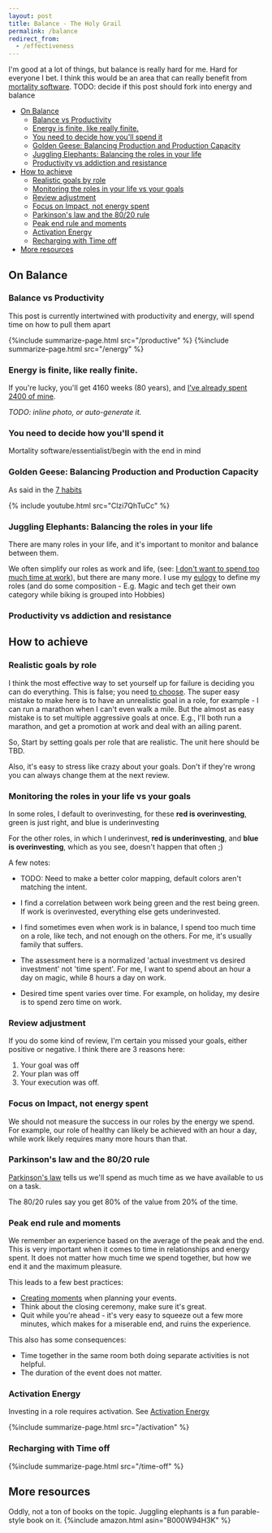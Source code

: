 ```yaml
---
layout: post
title: Balance - The Holy Grail
permalink: /balance
redirect_from:
  - /effectiveness
---
```


I'm good at a lot of things, but balance is really hard for me. Hard for everyone I bet. I think this would be an area that can really benefit from [mortality software](/mortality-software). TODO: decide if this post should fork into energy and balance

<!-- prettier-ignore-start -->
<!-- vim-markdown-toc-start -->

- [On Balance](#on-balance)
    - [Balance vs Productivity](#balance-vs-productivity)
    - [Energy is finite, like really finite.](#energy-is-finite-like-really-finite)
    - [You need to decide how you'll spend it](#you-need-to-decide-how-youll-spend-it)
    - [Golden Geese: Balancing Production and Production Capacity](#golden-geese-balancing-production-and-production-capacity)
    - [Juggling Elephants: Balancing the roles in your life](#juggling-elephants-balancing-the-roles-in-your-life)
    - [Productivity vs addiction and resistance](#productivity-vs-addiction-and-resistance)
- [How to achieve](#how-to-achieve)
    - [Realistic goals by role](#realistic-goals-by-role)
    - [Monitoring the roles in your life vs your goals](#monitoring-the-roles-in-your-life-vs-your-goals)
    - [Review adjustment](#review-adjustment)
    - [Focus on Impact, not energy spent](#focus-on-impact-not-energy-spent)
    - [Parkinson's law and the 80/20 rule](#parkinsons-law-and-the-8020-rule)
    - [Peak end rule and moments](#peak-end-rule-and-moments)
    - [Activation Energy](#activation-energy)
    - [Recharging with Time off](#recharging-with-time-off)
- [More resources](#more-resources)

<!-- vim-markdown-toc-end -->
<!-- prettier-ignore-end -->

<script type=module>
    import { defer, load_balance } from '/assets/js/index.js'
    defer(load_balance)
</script>

## On Balance

### Balance vs Productivity

This post is currently intertwined with productivity and energy, will spend time on how to pull them apart

{%include summarize-page.html src="/productive" %}
{%include summarize-page.html src="/energy" %}

### Energy is finite, like really finite.

If you're lucky, you'll get 4160 weeks (80 years), and [I've already spent 2400 of mine](/weeks).

_TODO: inline photo, or auto-generate it._

### You need to decide how you'll spend it

Mortality software/essentialist/begin with the end in mind

### Golden Geese: Balancing Production and Production Capacity

As said in the [7 habits](/7h)

{% include youtube.html src="Clzi7QhTuCc" %}

### Juggling Elephants: Balancing the roles in your life

There are many roles in your life, and it's important to monitor and balance between them.

We often simplify our roles as work and life, (see: [I don't want to spend too much time at work](/wlb)), but there are many more. I use my [eulogy](/eulogy) to define my roles (and do some composition - E.g. Magic and tech get their own category while biking is grouped into Hobbies)

### Productivity vs addiction and resistance

## How to achieve

### Realistic goals by role

I think the most effective way to set yourself up for failure is deciding you can do everything. This is false; you need [to choose](/essential). The super easy mistake to make here is to have an unrealistic goal in a role, for example - I can run a marathon when I can't even walk a mile. But the almost as easy mistake is to set multiple aggressive goals at once. E.g., I'll both run a marathon, and get a promotion at work and deal with an ailing parent.

So, Start by setting goals per role that are realistic. The unit here should be TBD.

Also, it's easy to stress like crazy about your goals. Don't if they're wrong you can always change them at the next review.

<div id="balance-radar-map-ideal"> </div>

### Monitoring the roles in your life vs your goals

In some roles, I default to overinvesting, for these **red is overinvesting**, green is just right, and blue is underinvesting

<div id="balance-heatmap-work"> </div>

For the other roles, in which I underinvest, **red is underinvesting**, and **blue is overinvesting**, which as you see, doesn't happen that often ;)

<div id="balance-heatmap-rest"> </div>

A few notes:

- TODO: Need to make a better color mapping, default colors aren't matching the intent.

- I find a correlation between work being green and the rest being green. If work is overinvested, everything else gets underinvested.

- I find sometimes even when work is in balance, I spend too much time on a role, like tech, and not enough on the others. For me, it's usually family that suffers.

- The assessment here is a normalized 'actual investment vs desired investment' not 'time spent'. For me, I want to spend about an hour a day on magic, while 8 hours a day on work.

- Desired time spent varies over time. For example, on holiday, my desire is to spend zero time on work.

### Review adjustment

If you do some kind of review, I'm certain you missed your goals, either positive or negative. I think there are 3 reasons here:

1. Your goal was off
2. Your plan was off
3. Your execution was off.

### Focus on Impact, not energy spent

We should not measure the success in our roles by the energy we spend. For example, our role of healthy can likely be achieved with an hour a day, while work likely requires many more hours than that.

### Parkinson's law and the 80/20 rule

[Parkinson's law](/parkinson) tells us we'll spend as much time as we have available to us on a task.

The 80/20 rules say you get 80% of the value from 20% of the time.

### Peak end rule and moments

We remember an experience based on the average of the peak and the end. This is very important when it comes to time in relationships and energy spent. It does not matter how much time we spend together, but how we end it and the maximum pleasure.

This leads to a few best practices:

- [Creating moments](/moments) when planning your events.
- Think about the closing ceremony, make sure it's great.
- Quit while you're ahead - it's very easy to squeeze out a few more minutes, which makes for a miserable end, and ruins the experience.

This also has some consequences:

- Time together in the same room both doing separate activities is not helpful.
- The duration of the event does not matter.

### Activation Energy

Investing in a role requires activation. See [Activation Energy](/activation)

{%include summarize-page.html src="/activation" %}

### Recharging with Time off

{%include summarize-page.html src="/time-off" %}

## More resources

Oddly, not a ton of books on the topic. Juggling elephants is a fun parable-style book on it.
{%include amazon.html asin="B000W94H3K" %}
